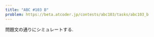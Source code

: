 ```yaml
---
title: "ABC #103 B"
problem: https://beta.atcoder.jp/contests/abc103/tasks/abc103_b
---
```

問題文の通りにシミュレートする.
